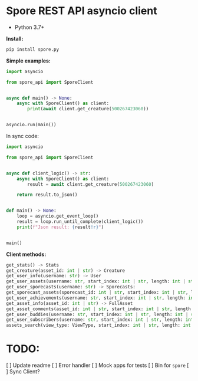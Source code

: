 # Spore REST API asyncio client
* Python 3.7+


**Install:**
```py
pip install spore.py
```


**Simple examples:**
```py
import asyncio

from spore_api import SporeClient


async def main() -> None:
    async with SporeClient() as client:
        print(await client.get_creature(500267423060))


asyncio.run(main())
```

In sync code:
```py
import asyncio

from spore_api import SporeClient


async def client_logic() -> str:
    async with SporeClient() as client:
        result = await client.get_creature(500267423060)

    return result.to_json()


def main() -> None:
    loop = asyncio.get_event_loop()
    result = loop.run_until_complete(client_logic())
    print(f"Json result: {result!r}")


main()
```

**Client methods:**

```py
get_stats() -> Stats
get_creature(asset_id: int | str) -> Creature
get_user_info(username: str) -> User
get_user_assets(username: str, start_index: int | str, length: int | str) -> Assets
get_user_sporecasts(username: str) -> Sporecasts:
get_sporecast_assets(sporecast_id: int | str, start_index: int | str, length: int | str) -> SporecastAssets
get_user_achievements(username: str, start_index: int | str, length: int | str) -> Achievements
get_asset_info(asset_id: int | str) -> FullAsset
get_asset_comments(asset_id: int | str, start_index: int | str, length: int | str) -> AssetComments
get_user_buddies(username: str, start_index: int | str, length: int | str) -> Buddies
get_user_subscribers(username: str, start_index: int | str, length: int | str) -> Buddies
assets_search(view_type: ViewType, start_index: int | str, length: int | str, asset_type: AssetType | None = None) -> Assets
```


# TODO:
[ ] Update readme
[ ] Error handler
[ ] Mock apps for tests
[ ] Bin for `spore`
[ ] Sync Client?
